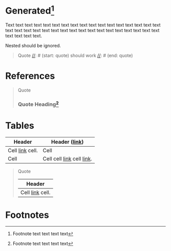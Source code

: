 # Generated[^1]

[//]: # (start: block)

Text text text text text text text text text text text text text
text text text text text text text text text text text text text
text text text text text text text text text text text text.

[//]: # (start: nested)

Nested should be ignored.

[//]: # (end: nested)

[//]: # (end: block)

> Quote
> [//]: # (start: quote)
> should work
> [//]: # (end: quote)

# References

[simple]: https://example.com/

[multiline]:
https://example.com/
(
    example.com
)

> Quote
>
> ### Quote Heading[^1]
>
> [quote]:
> https://example.com/

# Tables

| Header                   | Header ([link](https://example.com/))                       |
|--------------------------|-------------------------------------------------------------|
| Cell [link][quote] cell. | Cell                                                        |
| Cell                     | Cell cell [link](https://example.com/) cell [link][simple]. |

> Quote
>
> | Header                   |
> |--------------------------|
> | Cell [link][quote] cell. |

# Footnotes

[^1]: Footnote text text text text
